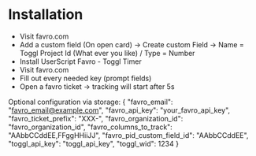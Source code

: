 Installation
============
- Visit favro.com
- Add a custom field (On open card) -> Create custom Field -> Name = Toggl Project Id (What ever you like) / Type = Number
- Install UserScript Favro - Toggl Timer
- Visit favro.com
- Fill out every needed key (prompt fields)
- Open a favro ticket -> tracking will start after 5s

Optional configuration via storage:
{
"favro_email": "favro_email@example.com",
"favro_api_key": "your_favro_api_key",
"favro_ticket_prefix": "XXX-",
"favro_organization_id": "favro_organization_id",
"favro_columns_to_track": "AAbbCCddEE,FFggHHiiJJ",
"favro_pid_custom_field_id": "AAbbCCddEE",
"toggl_api_key": "toggl_api_key",
"toggl_wid": 1234
}
